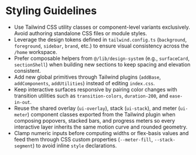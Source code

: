 # Styling Guidelines

- Use Tailwind CSS utility classes or component-level variants exclusively. Avoid authoring standalone CSS files or module styles.
- Leverage the design tokens defined in `tailwind.config.ts` (`background`, `foreground`, `sidebar`, `brand`, etc.) to ensure visual consistency across the `/home` workspace.
- Prefer composable helpers from `@/lib/design-system` (e.g., `surfaceCard`, `sectionShell`) when building new sections to keep spacing and elevation consistent.
- Add new global primitives through Tailwind plugins (`addBase`, `addComponents`, `addUtilities`) instead of editing `index.css`.
- Keep interactive surfaces responsive by pairing color changes with transition utilities such as `transition-colors`, `duration-200`, and `ease-in-out`.
- Reuse the shared overlay (`ui-overlay`), stack (`ui-stack`), and meter (`ui-meter`) component classes exported from the Tailwind plugin when composing popovers, stacked bars, and progress meters so every interactive layer inherits the same motion curve and rounded geometry.
- Clamp numeric inputs before computing widths or flex-basis values and feed them through CSS custom properties (`--meter-fill`, `--stack-segment`) to avoid inline `style` declarations.
